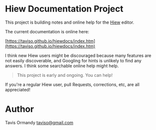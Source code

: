 # Hiew Documentation Project

This project is building notes and online help for the [Hiew](http://www.hiew.ru) editor.

The current documentation is online here:

[https://taviso.github.io/hiewdocs/index.htm](https://taviso.github.io/hiewdocs/index.htm)


I think new Hiew users might be discouraged because many features are not
easily discoverable, and Googling for hints is unlikely to find any answers. I
think some searchable online help might help.

> This project is early and ongoing. You can help!

If you're a regular Hiew user, pull Requests, corrections, etc, are all appreciated!

# Author

Tavis Ormandy <taviso@gmail.com>
